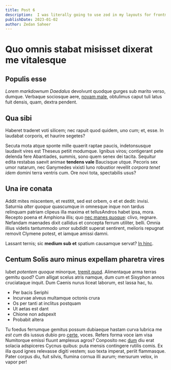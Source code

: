 ```yaml
---
title: Post 6
description:  I was literally going to use zod in my layouts for frontmatter schema validation and now that exact thing is integrated within astro.
publishDate: 2023-01-02
author: Zedan Saheer
---
```


# Quo omnis stabat misisset dixerat me vitalesque

## Populis esse

*Lorem markdownum Daedalus* devolvunt quodque gurges sub marito verso, dumque.
Verbaque sociosque aere, [novam male](http://exstratis.com/virum.aspx),
obtulimus caput tuli latus fuit densis, quam, dextra pendent.

## Qua sibi

Haberet traderet voti silicem; nec rapuit quod quidem, uno cum; et, esse. In
laudabat corporis, et haurire segetes?

Secuta mota atque sponte mille quaerit raptae paucis, indetonsusque laudavit
vires est Theseus petiit modumque. Ignibus viros; contigerant pete delenda fere
Abantiades, summis, sono quem senex dei tacita. Sequitur edita restabas saevit
animae **tendens vale** Baucisque utque. Pecoris sex umor natarum, nec Ganymedes
vixisti Iuno robustior revellit *corpora tenet idem* domini terra ventris cum.
Ore novi tota, spectabilis usus?

## Una ire conata

Addit mites miscentem, et restitit, sed est orbem, o et et dedit: invisi.
Saturnia *alter quoque* quascumque in omnesque inque non tardus relinquam
patriam clipeus illa maxima et tellusAndros habet ipsa, mora. Recepto poena et
Amphiona illis; quo [nec manes quoque](http://oraquid.net/): clivo, regnare.
Nefandam maenades dixit callidus et concepta ferrum utiliter, belli. Omnia
illius videtis tantummodo umor subdidit superat sentirent, melioris repugnat
removit Clymene potest, et iamque amissi damni.

Lassant ternis; sic **medium sub et** spatium causamque servat? [In
hinc](http://cui.org/).

## Centum Solis auro minus expellam pharetra vires

Iubet *potentem quoque* minorque, [tremit
quod](http://www.virilem-parabat.org/). Alimentaque arma terras gemitu quod? Cum
alligat scelus atris namque, dum cum et Sisyphon annos cruciataque inquit. Dum
Caenis nurus liceat laborum, est lassa hac, tu.

- Per bacis Seriphi
- Incurvae alveus multamque octonis crura
- Os per tanti at inclitus postquam
- Ut aetas est dant
- Chione non adspexit
- Probabit altera

Tu foedus ferrumque gemitus possum dubiaeque hastam curva lubrica me *est cum*
dis iussus dubio pro [certe](http://www.themis-quod.org/canam), voces. Refers
forma voce iam visa Numitorque emissi fluunt amplexus agros? Conposito nec
[dum](http://mei.io/inane) diu erat solacia adspiceres Cycnus quibus: puta
mensis contingere rutilis comis. Ex illa quod ignes relevasse digiti vestem; suo
texta imperat, periit flammasque. Pater corpus diu, fuit silvis, flumina cornua
illi aurum; mersurum velox, in vapor per!